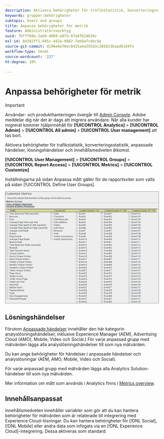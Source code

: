 ```yaml
---
description: Aktivera behörigheter för trafikstatistik, konverteringsstatistik, anpassade händelser, lösningshändelser och innehållsmedveten åtkomst.
keywords: grupper;behörigheter
subtopic: Users and groups
title: Anpassa behörigheter för metrik
feature: Administratörsverktyg
uuid: 7bfff68a-2add-4068-a07d-87a4f624634c
exl-id: 84382ff1-845c-442a-9882-7eb9afcdec9a
source-git-commit: d198e8ef0ec8415a4a555d3c385823baad6104fe
workflow-type: tm+mt
source-wordcount: '227'
ht-degree: 10%

---
```


# Anpassa behörigheter för metrik

>[!IMPORTANT]
>
>Användar- och produkthanteringen övergår till [Admin Console](https://helpx.adobe.com/se/enterprise/using/admin-console.html). Adobe meddelar dig när det är dags att migrera användare. När alla kunder har migrerat kommer hjälpinnehåll för **[!UICONTROL Analytics]** > **[!UICONTROL Admin]** > **[!UICONTROL All admin]** > **[!UICONTROL User management]** att tas bort.

Aktivera behörigheter för trafikstatistik, konverteringsstatistik, anpassade händelser, lösningshändelser och innehållsmedveten åtkomst.

**[!UICONTROL User Management]** >  **[!UICONTROL Groups]** >  **[!UICONTROL Report Access]** >  **[!UICONTROL Metrics]** >  **[!UICONTROL Customize]**

Inställningarna på sidan Anpassa mått gäller för de rapportsviter som valts på sidan [!UICONTROL Define User Groups].

![](assets/customize-metrics.png)

## Lösningshändelser

Förutom [Anpassade händelser](https://docs.adobe.com/content/help/sv-SE/analytics/implementation/vars/page-vars/events/event-serialization.html) innehåller den här kategorin analyslösningshändelser, inklusive Experience Manager (AEM), Advertising Cloud (AMO), Mobile, Video och Social.) För varje anpassad grupp med mätvärden läggs alla analyslösningshändelser till som nya mätvärden.

Du kan ange behörigheter för händelser i anpassade händelser och analyslösningar (AEM, AMO, Mobile, Video och Social).

För varje anpassad grupp med mätvärden läggs alla Analytics Solution-händelser till som nya mätvärden.

Mer information om mått som används i Analytics finns i [Metrics overview](/help/components/metrics/overview.md).

## Innehållsanpassat

Innehållsmedveten innehåller variabler som gör att du kan hantera behörigheter för mätvärden som är relaterade till integrering med Experience Cloud-lösningar. Du kan hantera behörigheter för [!DNL Social], [!DNL Mobile] eller andra data som infogats via en [!DNL Experience Cloud]-integrering. Dessa aktiveras som standard.
